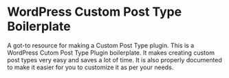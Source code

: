 # WordPress Custom Post Type Boilerplate

A got-to resource for making a Custom Post Type plugin. This is a WordPress Cutom Post Type Plugin boilerplate. It makes creating custom post types very easy and saves a lot of time. It is also properly documented to make it easier for you to customize it as per your needs.